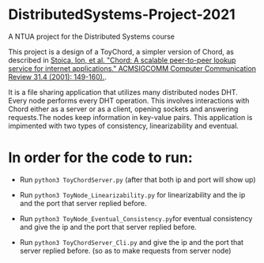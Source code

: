 # DistributedSystems-Project-2021
A NTUA project for the Distributed Systems course 

This project is a design of a ToyChord, a simpler version of Chord, as described in [Stoica, Ion, et al. "Chord: A scalable peer-to-peer lookup service for internet applications." ACMSIGCOMM Computer Communication Review 31.4 (2001): 149-160).](https://dl.acm.org/doi/10.1145/964723.383071). 

It is a file sharing application that utilizes many distributed nodes DHT. Every node performs every DHT operation. This involves interactions with Chord either as a server or as a client, opening sockets and answering requests.The nodes keep information in key-value pairs. This application is impimented with two types of consistency, linearizability and eventual.

# In order for the code to run:

 - Run ```python3 ToyChordServer.py```
  (after that both ip and port will show up)

 - Run ```python3 ToyNode_Linearizability.py``` for linearizability and the ip and the port that server replied before. 
 
 - Run ```python3 ToyNode_Eventual_Consistency.py```for eventual consistency and give the ip and the port that server replied before. 

 - Run ```python3 ToyChordServer_Cli.py```  and give the ip and the port that server replied before.
   (so as to make requests from server node)
